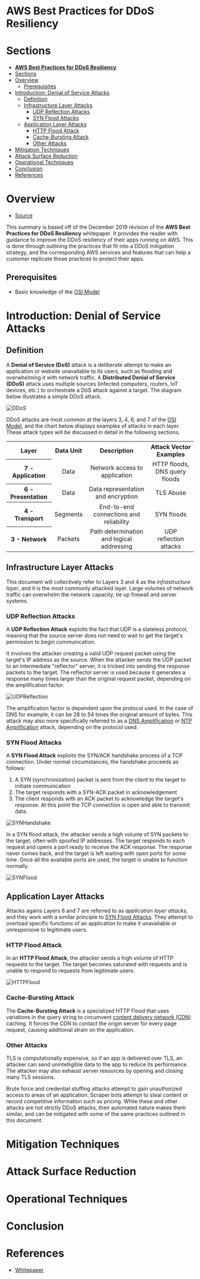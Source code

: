 # **AWS Best Practices for DDoS Resiliency**

# Sections
- [**AWS Best Practices for DDoS Resiliency**](#aws-best-practices-for-ddos-resiliency)
- [Sections](#sections)
- [Overview](#overview)
  - [Prerequisites](#prerequisites)
- [Introduction: Denial of Service Attacks](#introduction-denial-of-service-attacks)
  - [Definition](#definition)
  - [Infrastructure Layer Attacks](#infrastructure-layer-attacks)
    - [UDP Reflection Attacks](#udp-reflection-attacks)
    - [SYN Flood Attacks](#syn-flood-attacks)
  - [Application Layer Attacks](#application-layer-attacks)
    - [HTTP Flood Attack](#http-flood-attack)
    - [Cache-Bursting Attack](#cache-bursting-attack)
    - [Other Attacks](#other-attacks)
- [Mitigation Techniques](#mitigation-techniques)
- [Attack Surface Reduction](#attack-surface-reduction)
- [Operational Techniques](#operational-techniques)
- [Conclusion](#conclusion)
- [References](#references)

# Overview
- [Source](https://d1.awsstatic.com/whitepapers/Security/DDoS_White_Paper.pdf)

This summary is based off of the December 2019 revision of the **AWS Best Practices for DDoS Resiliency** whitepaper. It provides the reader with guidance to improve the DDoS resiliency of their apps running on AWS. This is done through outlining the practices that fit into a DDoS mitigation strategy, and the corresponding AWS services and features that can help a customer replicate those practices to protect their apps.

## Prerequisites
- Basic knowledge of the [OSI Model](https://www.cloudflare.com/en-gb/learning/ddos/glossary/open-systems-interconnection-model-osi/)

# Introduction: Denial of Service Attacks

## Definition
A **Denial of Service (DoS)** attack is a deliberate attempt to make an application or website unavailable to its users, such as flooding and overwhelming it with network traffic. A **Distributed Denial of Service (DDoS)** attack uses multiple sources (infected computers, routers, IoT devices, etc.) to orchestrate a DoS attack against a target. The diagram below illustrates a simple DDoS attack.

![DDoS](../Diagrams/DDoS.png)

DDoS attacks are most common at the layers 3, 4, 6, and 7 of the [OSI Model](https://www.cloudflare.com/en-gb/learning/ddos/glossary/open-systems-interconnection-model-osi/), and the chart below displays examples of attacks in each layer. These attack types will be discussed in detail in the following sections.

<html>
<table>
  <tr>
    <th align="center">Layer</th>
    <th align="center">Data Unit</th>
    <th align="center">Description</th>
    <th align="center">Attack Vector Examples</th>
  </tr>
  <tr>
    <th align="center">7 - Application</th>
    <td align="center">Data</td>
    <td align="center">Network access to application</td>
    <td align="center">HTTP floods, DNS query floods</td>
  </tr>
  <tr>
    <th align="center">6 - Presentation</th>
    <td align="center">Data</td>
    <td align="center">Data representation and encryption</td>
    <td align="center">TLS Abuse</td>
  </tr>
  <tr>
    <th align="center">4 - Transport</th>
    <td align="center">Segments</td>
    <td align="center">End-to-end connections and reliability</td>
    <td align="center">SYN floods</td>
  </tr>
  <tr>
    <th align="center">3 - Network</th>
    <td align="center">Packets</td>
    <td align="center">Path determination and logical addressing</td>
    <td align="center">UDP reflection attacks</td>
  </tr>
</table>
</html>

## Infrastructure Layer Attacks
This document will collectively refer to Layers 3 and 4 as the *infrastructure layer*, and it is the most commonly attacked layer. Large volumes of network traffic can overwhelm the network capacity, tie up firewall and server systems.

### UDP Reflection Attacks
A **UDP Reflection Attack** exploits the fact that UDP is a stateless protocol, meaning that the source server does not need to wait to get the target's permission to begin communication.

It involves the attacker creating a valid UDP request packet using the target's IP address as the source. When the attacker sends the UDP packet to an intermediate "reflector" server, it is tricked into sending the response packets to the target. The reflector server is used because it generates a response many times larger than the original request packet, depending on the amplification factor.

![UDPReflection](../Diagrams/UDPReflection.png)

The amplification factor is dependent upon the protocol used. In the case of DNS for example, it can be 28 to 54 times the original amount of bytes. This attack may also more specifically referred to as a [DNS Amplification](https://www.cloudflare.com/en-gb/learning/ddos/dns-amplification-ddos-attack/) or [NTP Amplification](https://www.cloudflare.com/en-gb/learning/ddos/ntp-amplification-ddos-attack/) attack, depending on the protocol used.

### SYN Flood Attacks
A **SYN Flood Attack** exploits the SYN/ACK handshake process of a TCP connection. Under normal circumstances, the handshake proceeds as follows:
1. A SYN (synchronization) packet is sent from the client to the target to initiate communication
2. The target responds with a SYN-ACK packet in acknowledgement
3. The client responds with an ACK packet to acknowledge the target's response. At this point the TCP connection is open and able to transmit data.

![SYNHandshake](../Diagrams/SYNHandshake.png)

In a SYN flood attack, the attacker sends a high volume of SYN packets to the target, often with spoofed IP addresses. The target responds to each request and opens a port ready to receive the ACK response. The response never comes back, and the target is left waiting with open ports for some time. Once all the available ports are used, the target is unable to function normally.

![SYNFlood](../Diagrams/SYNFlood.png)

## Application Layer Attacks
Attacks agains Layers 6 and 7 are referred to as *application layer attacks*, and they work with a similar principle to [SYN Flood Attacks](#syn-flood-attacks). They attempt to overload specific functions of an application to make it unavailable or unresponsive to legitimate users.

### HTTP Flood Attack
In an **HTTP Flood Attack**, the attacker sends a high volume of HTTP requests to the target. The target becomes saturated with requests and is unable to respond to requests from legitimate users.

![HTTPFlood](../Diagrams/HTTPFlood.png)

### Cache-Bursting Attack
The **Cache-Bursting Attack** is a specialized HTTP Flood that uses variations in the query string to circumvent [content delivery network (CDN)](https://www.cloudflare.com/en-gb/learning/cdn/what-is-a-cdn/) caching. It forces the CDN to contact the origin server for every page request, causing additional strain on the application.

### Other Attacks
TLS is computationally expensive, so if an app is delivered over TLS, an attacker can send unintelligible data to the app to reduce its performance. The attacker may also exhaust server resources by opening and closing many TLS sessions.

Brute force and credential stuffing attacks attempt to gain unauthorized access to areas of an application. Scraper bots attempt to steal content or record competitive information such as pricing. While these and other attacks are not strictly DDoS attacks, their automated nature makes them similar, and can be mitigated with some of the same practices outlined in this document.

# Mitigation Techniques

# Attack Surface Reduction

# Operational Techniques

# Conclusion

# References
- [Whitepaper](https://d1.awsstatic.com/whitepapers/Security/DDoS_White_Paper.pdf)
